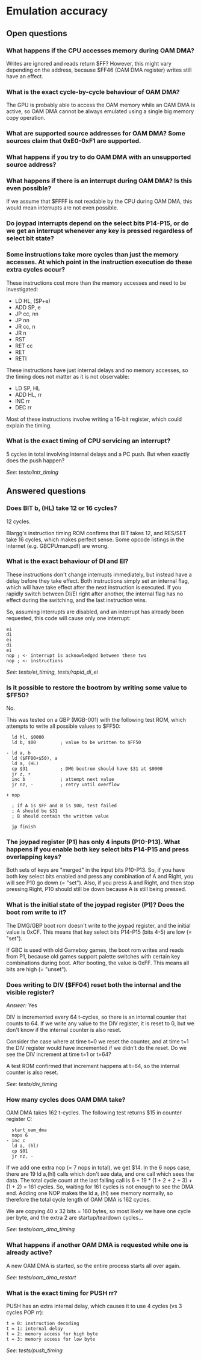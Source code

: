 # Emulation accuracy

## Open questions

### What happens if the CPU accesses memory during OAM DMA?

Writes are ignored and reads return $FF?
However, this might vary depending on the address, because $FF46 (OAM DMA register) writes still have an effect.

### What is the exact cycle-by-cycle behaviour of OAM DMA?

The GPU is probably able to access the OAM memory while an OAM DMA is active, so OAM DMA cannot be always emulated using a single big memory copy operation.

### What are supported source addresses for OAM DMA? Some sources claim that 0xE0-0xF1 are supported.

### What happens if you try to do OAM DMA with an unsupported source address?

### What happens if there is an interrupt during OAM DMA? Is this even possible?

If we assume that $FFFF is not readable by the CPU during OAM DMA, this would mean interrupts are not even possible.

### Do joypad interrupts depend on the select bits P14-P15, or do we get an interrupt whenever any key is pressed regardless of select bit state?

### Some instructions take more cycles than just the memory accesses. At which point in the instruction execution do these extra cycles occur?

These instructions cost more than the memory accesses and need to be investigated:

* LD HL, (SP+e)
* ADD SP, e
* JP cc, nn
* JP nn
* JR cc, n
* JR n
* RST
* RET cc
* RET
* RETI

These instructions have just internal delays and no memory accesses, so the
timing does not matter as it is not observable:

* LD SP, HL
* ADD HL, rr
* INC rr
* DEC rr

Most of these instructions involve writing a 16-bit register, which could explain the timing.

### What is the exact timing of CPU servicing an interrupt?

5 cycles in total involving internal delays and a PC push. But when exactly does the push happen?

*See: tests/intr_timing*

## Answered questions

### Does BIT b, (HL) take 12 or 16 cycles?

12 cycles.

Blargg's instruction timing ROM confirms that BIT takes 12, and RES/SET take 16 cycles, which makes perfect sense.
Some opcode listings in the internet (e.g. GBCPUman.pdf) are wrong.

### What is the exact behaviour of DI and EI?

These instructions don't change interrupts immediately, but instead have a delay before they take effect. Both instructions simply set an internal flag, which will have take effect after the next instruction is executed. If you rapidly switch between DI/EI right after another, the internal flag has no effect during the switching, and the last instruction wins.

So, assuming interrupts are disabled, and an interrupt has already been requested, this code will cause only one interrupt:

    ei
    di
    ei
    di
    ei
    nop ; <- interrupt is acknowledged between these two
    nop ; <- instructions

*See: tests/ei_timing, tests/rapid_di_ei*

### Is it possible to restore the bootrom by writing some value to $FF50?

No.

This was tested on a GBP (MGB-001) with the following test ROM, which attempts to write all possible values to $FF50:

      ld hl, $0000
      ld b, $00         ; value to be written to $FF50

    - ld a, b
      ld ($FF00+$50), a
      ld a, (HL)
      cp $31            ; DMG bootrom should have $31 at $0000
      jr z, +
      inc b             ; attempt next value
      jr nz, -          ; retry until overflow

    + nop

      ; if A is $FF and B is $00, test failed
      ; A should be $31
      ; B should contain the written value

      jp finish

### The joypad register (P1) has only 4 inputs (P10-P13). What happens if you enable both key select bits P14-P15 and press overlapping keys?

Both sets of keys are "merged" in the input bits P10-P13. So, if you have both key select bits enabled and press any combination of A and Right, you will see P10 go down (= "set"). Also, if you press A and Right, and then stop pressing Right, P10 should still be down because A is still being pressed.

### What is the initial state of the joypad register (P1)? Does the boot rom write to it?

The DMG/GBP boot rom doesn't write to the joypad register, and the initial value is 0xCF.
This means that key select bits P14-P15 (bits 4-5) are low (= "set").

If GBC is used with old Gameboy games, the boot rom writes and reads from P1, because old games support
palette switches with certain key combinations during boot. After booting, the value is 0xFF.
This means all bits are high (= "unset").

### Does writing to DIV ($FF04) reset both the internal and the visible register?

*Answer:* Yes

DIV is incremented every 64 t-cycles, so there is an internal counter that counts to 64. If we write any value to the DIV register, it is reset to 0, but we don't know if the internal counter is also reset.

Consider the case where at time t=0 we reset the counter, and at time t=1 the DIV register would have incremented if we didn't do the reset. Do we see the DIV increment at time t=1 or t=64?

A test ROM confirmed that increment happens at t=64, so the internal counter is also reset.

*See: tests/div_timing*

### How many cycles does OAM DMA take?

OAM DMA takes 162 t-cycles. The following test returns $15 in counter register C:

      start_oam_dma
      nops 6
    - inc c
      ld a, (hl)
      cp $01
      jr nz, -

If we add one extra nop (= 7 nops in total), we get $14. In the 6 nops case, there are 19 ld a,(hl) calls which don't see data, and one call which sees the data. The total cycle count at the last failing call is 6 + 19 * (1 + 2 + 2 + 3) + (1 + 2) = 161 cycles. So, waiting for 161 cycles is not enough to see the DMA end. Adding one NOP makes the ld a, (hl) see memory normally, so therefore the total cycle length of OAM DMA is 162 cycles.

We are copying 40 x 32 bits = 160 bytes, so most likely we have one cycle per byte, and the extra 2 are startup/teardown cycles...

*See: tests/oam_dma_timing*

### What happens if another OAM DMA is requested while one is already active?

A new OAM DMA is started, so the entire process starts all over again.

*See: tests/oam_dma_restart*

### What is the exact timing for PUSH rr?

PUSH has an extra internal delay, which causes it to use 4 cycles (vs 3 cycles POP rr):

    t = 0: instruction decoding
    t = 1: internal delay
    t = 2: memory access for high byte
    t = 3: memory access for low byte

*See: tests/push_timing*
